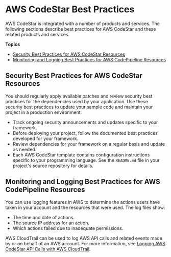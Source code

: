 # AWS CodeStar Best Practices<a name="best-practices"></a>

AWS CodeStar is integrated with a number of products and services\. The following sections describe best practices for AWS CodeStar and these related products and services\.

**Topics**
+ [Security Best Practices for AWS CodeStar Resources](#best-practices-security)
+ [Monitoring and Logging Best Practices for AWS CodePipeline Resources](#best-practices-monitoring)

## Security Best Practices for AWS CodeStar Resources<a name="best-practices-security"></a>

You should regularly apply available patches and review security best practices for the dependencies used by your application\. Use these security best practices to update your sample code and maintain your project in a production environment:
+ Track ongoing security announcements and updates specific to your framework\.
+ Before deploying your project, follow the documented best practices developed for your framework\.
+ Review dependencies for your framework on a regular basis and update as needed\.
+ Each AWS CodeStar template contains configuration instructions specific to your programming language\. See the `README.md` file in your project's source repository for details\.

## Monitoring and Logging Best Practices for AWS CodePipeline Resources<a name="best-practices-monitoring"></a>

You can use logging features in AWS to determine the actions users have taken in your account and the resources that were used\. The log files show:
+ The time and date of actions\.
+ The source IP address for an action\.
+ Which actions failed due to inadequate permissions\.

AWS CloudTrail can be used to log AWS API calls and related events made by or on behalf of an AWS account\. For more information, see [Logging AWS CodeStar API Calls with AWS CloudTrail](cloudtrail.md)\.